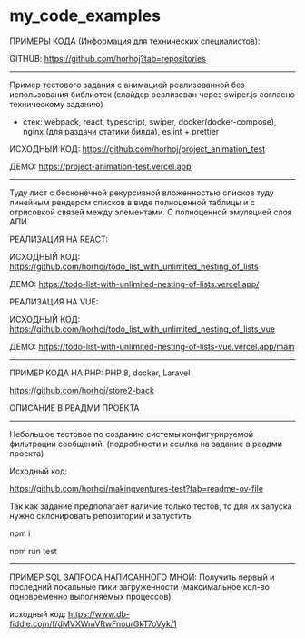 # my_code_examples

ПРИМЕРЫ КОДА (Информация для технических специалистов):

GITHUB: https://github.com/horhoj?tab=repositories

******************************************
Пример тестового задания с анимацией реализованной без использования библиотек (слайдер реализован через swiper.js согласно техническому заданию)

- стек: webpack, react, typescript, swiper, docker(docker-compose), nginx (для раздачи статики билда), eslint + prettier

ИСХОДНЫЙ КОД: https://github.com/horhoj/project_animation_test

ДЕМО: https://project-animation-test.vercel.app

******************************************
Туду лист с бесконечной рекурсивной вложенностью списков туду линейным рендером списков в виде полноценной таблицы и с отрисовкой связей между элементами. С полноценной эмуляцией слоя АПИ

РЕАЛИЗАЦИЯ НА REACT:

ИСХОДНЫЙ КОД: https://github.com/horhoj/todo_list_with_unlimited_nesting_of_lists

ДЕМО: https://todo-list-with-unlimited-nesting-of-lists.vercel.app/


РЕАЛИЗАЦИЯ НА  VUE:

ИСХОДНЫЙ КОД: https://github.com/horhoj/todo_list_with_unlimited_nesting_of_lists_vue

ДЕМО: https://todo-list-with-unlimited-nesting-of-lists-vue.vercel.app/main

******************************************
ПРИМЕР КОДА НА PHP: PHP 8, docker, Laravel

https://github.com/horhoj/store2-back

ОПИСАНИЕ В РЕАДМИ ПРОЕКТА

******************************************

Небольшое тестовое по созданию системы конфигурируемой фильтрации сообщений. (подробности и ссылка на задание в реадми проекта)

Исходный код: 

https://github.com/horhoj/makingventures-test?tab=readme-ov-file

Так как задание предполагает наличие только тестов, то для их запуска нужно склонировать репозиторий и запустить

npm i

npm run test

******************************************

ПРИМЕР SQL ЗАПРОСА НАПИСАННОГО МНОЙ: Получить первый и последний локальные пики загруженности (максимальное кол-во одновременно выполняемых процессов).

исходный код: https://www.db-fiddle.com/f/dMVXWmVRwFnourGkT7oVyk/1
